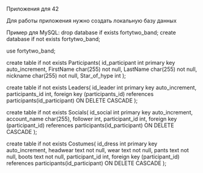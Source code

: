 Приложения для 42

Для работы приложения нужно создать локальную базу данных 

Пример для MySQL:
drop database if exists fortytwo_band;
create database if not exists fortytwo_band;

use fortytwo_band;

create table if not exists Participants(
id_participant int primary key auto_increment,
FirstName char(255) not null,
LastName char(255) not null,
nickname char(255) not null,
Star_of_hype int
);

create table if not exists Leaders(
id_leader int primary key auto_increment,
participants_id int,
foreign key (participants_id) references participants(id_participant) ON DELETE CASCADE
);

create table if not exists Socials(
id_social int primary key auto_increment,
account_name char(255),
follower int,
participant_id int,
foreign key (participant_id) references participants(id_participant) ON DELETE CASCADE
);

create table if not exists Costumes(
id_dress int primary key auto_increment,
headwear text not null,
wear text not null,
pants text not null,
boots text not null,
participant_id int,
foreign key (participant_id) references participants(id_participant) ON DELETE CASCADE
);
